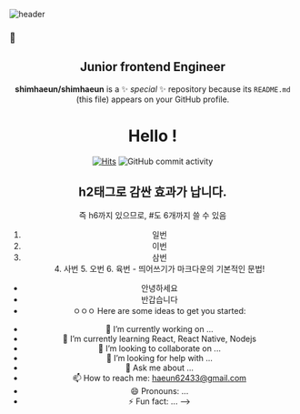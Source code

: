 ![header](https://capsule-render.vercel.app/api?type=wave&color=auto&height=300&section=header&text=Haeun%20Shim&fontSize=60)
### 👋
<center>
<h2>Junior frontend Engineer</h2>

**shimhaeun/shimhaeun** is a ✨ _special_ ✨ repository because its `README.md` (this file) appears on your GitHub profile.

# Hello !
[![Hits](https://hits.seeyoufarm.com/api/count/incr/badge.svg?url=https%3A%2F%2Fgithub.com%2Fshimhaeun%2F&count_bg=%23FFCDFC&title_bg=%23555555&icon=&icon_color=%23E7E7E7&title=hits&edge_flat=false)](https://hits.seeyoufarm.com)
![GitHub commit activity](https://img.shields.io/github/commit-activity/m/shimhaeun/shimhaeun?style=plastic)
<br>
<h2>h2태그로 감싼 효과가 납니다.</h2>
즉 h6까지 있으므로, #도 6개까지 쓸 수 있음

<!--소스코드 게시 1-->
<!--소스코드는 그냥 작성하지 않고
``` ``` 사이에 작성(1왼쪽의 물결표시 내지는 홑점)

```
  System.out.println("Hello Github");
```
  
여기서부턴 일반 텍스트
>와 띄어쓰기를 이용해 계층을 하나 설정할 수 있음
>한 개짜리 계층
> > 두 개짜리 계층
> > > 세 개짜리 계층

<!--숫자 목록-->
1. 일번
2. 이번
3. 삼번 <br>4. 사번 5. 오번 6. 육번 - 띄어쓰기가 마크다운의 기본적인 문법!

 <!--순서 없는 목록1(+)-->

 <!--순서 없는 목록2(*)-->
 * 안녕하세요
  * 반갑습니다
  * ㅇㅇㅇ 
Here are some ideas to get you started:

- 🔭 I’m currently working on ...
- 🌱 I’m currently learning React, React Native, Nodejs
- 👯 I’m looking to collaborate on ...
- 🤔 I’m looking for help with ...
- 💬 Ask me about ...
- 📫 How to reach me: haeun62433@gmail.com
- 😄 Pronouns: ...
- ⚡ Fun fact: ...
-->
</center>
